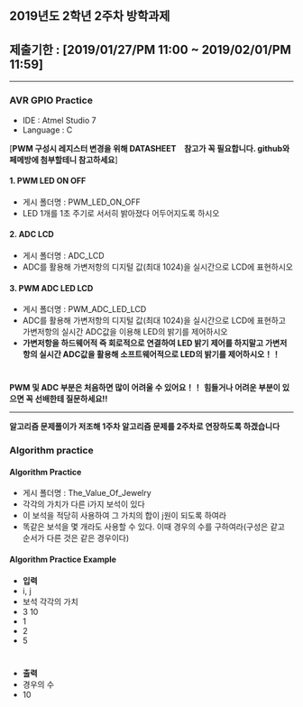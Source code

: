 ## 2019년도 2학년 2주차 방학과제
## 제출기한 : [2019/01/27/PM 11:00 ~ 2019/02/01/PM 11:59]

-------------------------------------------------------------------

### AVR GPIO Practice
- IDE : Atmel Studio 7
- Language : C



[**PWM 구성시 레지스터 변경을 위해 DATASHEET　참고가 꼭 필요합니다. github와 페메방에 첨부할테니 참고하세요**]

#### 1. PWM LED ON OFF
- 게시 폴더명 : PWM_LED_ON_OFF
- LED 1개를 1초 주기로 서서히 밝아졌다 어두어지도록 하시오

#### 2. ADC LCD
- 게시 폴더명 : ADC_LCD
- ADC를 활용해 가변저항의 디지털 값(최대 1024)을 실시간으로 LCD에 표현하시오

#### 3. PWM ADC LED LCD
- 게시 폴더명 : PWM_ADC_LED_LCD
- ADC를 활용해 가변저항의 디지털 값(최대 1024)을 실시간으로 LCD에 표현하고 가변저항의 실시간 ADC값을 이용해 LED의 밝기를 제어하시오 
- **가변저항을 하드웨어적 즉 회로적으로 연결하여 LED 밝기 제어를 하지말고 가변저항의 실시간 ADC값을 활용해 소프트웨어적으로 LED의 밝기를 제어하시오！！** 

#
**PWM 및 ADC 부분은 처음하면 많이 어려울 수 있어요！！**
**힘들거나 어려운 부분이 있으면 꼭 선배한테 질문하세요!!**

-------------------------------------------------------------------

**알고리즘 문제풀이가 저조해 1주차 알고리즘 문제를 2주차로 연장하도록 하겠습니다**

### Algorithm practice
#### Algorithm Practice
- 게시 폴더명 : The_Value_Of_Jewelry
- 각각의 가치가 다른 i가지 보석이 있다 
- 이 보석을 적당히 사용하여 그 가치의 합이 j원이 되도록 하여라
- 똑같은 보석을 몇 개라도 사용할 수 있다. 이때 경우의 수를 구하여라(구성은 같고 순서가 다른 것은 같은 경우이다)

#### Algorithm Practice Example
- **입력**
- i, j
- 보석 각각의 가치
- 3 10
- 1
- 2
- 5
# 
- **출력**
- 경우의 수
- 10

